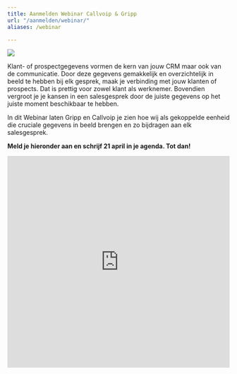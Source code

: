 ```yaml
---
title: Aanmelden Webinar Callvoip & Gripp
url: "/aanmelden/webinar/"
aliases: /webinar

---
```

<img src="https://res.cloudinary.com/callvoip/image/upload/v1649323492/LI_Webinar_Gripp_x_Callvoip_xsyldd.png">

Klant- of prospectgegevens vormen de kern van jouw CRM maar ook van de communicatie. Door deze gegevens gemakkelijk en overzichtelijk in beeld te hebben bij elk gesprek, maak je verbinding met jouw klanten of prospects. Dat is prettig voor zowel klant als werknemer. Bovendien vergroot je je kansen in een salesgesprek door de juiste gegevens op het juiste moment beschikbaar te hebben. 
 
In dit Webinar laten Gripp en Callvoip je zien hoe wij als gekoppelde eenheid die cruciale gegevens in beeld brengen en zo bijdragen aan elk salesgesprek.

<b>Meld je hieronder aan en schrijf 21 april in je agenda. Tot dan!</b>

<iframe width="100%" height="480" frameborder="0" src="https://app.livestorm.co/p/f95ce63d-188f-40ec-8fde-83a6a9179cf8/form"></iframe>
